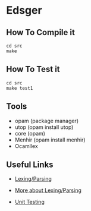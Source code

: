 # Edsger

## How To Compile it

	cd src
	make 

## How To Test it

	cd src
	make test1

## Tools
* opam (package manager)
* utop (opam install utop)
* core (opam)
* Menhir (opam install menhir) 
* Ocamllex

## Useful Links

* [Lexing/Parsing](http://caml.inria.fr/pub/docs/manual-ocaml-4.00/manual026.html)

* [More about Lexing/Parsing](https://realworldocaml.org/v1/en/html/parsing-with-ocamllex-and-menhir.html)

* [Unit Testing](http://ounit.forge.ocamlcore.org/api-ounit/)


